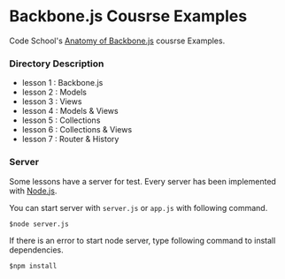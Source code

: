 # Backbone.js Cousrse Examples

Code School's [Anatomy of Backbone.js](http://www.codeschool.com/courses/anatomy-of-backbonejs) cousrse Examples.

### Directory Description

* lesson 1 : Backbone.js
* lesson 2 : Models
* lesson 3 : Views
* lesson 4 : Models & Views
* lesson 5 : Collections
* lesson 6 : Collections & Views
* lesson 7 : Router & History

### Server

Some lessons have a server for test. Every server has been implemented with [Node.js](http://nodejs.org/).

You can start server with `server.js` or `app.js` with following command.

    $node server.js

If there is an error to start node server, type following command to install dependencies.

	$npm install
